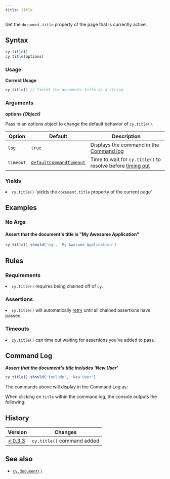```yaml
---
title: title
---
```


Get the `document.title` property of the page that is currently active.

## Syntax

```javascript
cy.title()
cy.title(options)
```

### Usage

**<Icon name="check-circle" color="green"></Icon> Correct Usage**

```javascript
cy.title() // Yields the documents title as a string
```

### Arguments

**<Icon name="angle-right"></Icon> options** **_(Object)_**

Pass in an options object to change the default behavior of `cy.title()`.

| Option    | Default                                                              | Description                                                                              |
| --------- | -------------------------------------------------------------------- | ---------------------------------------------------------------------------------------- |
| `log`     | `true`                                                               | Displays the command in the [Command log](/guides/core-concepts/test-runner#Command-Log) |
| `timeout` | [`defaultCommandTimeout`](/guides/references/configuration#Timeouts) | Time to wait for `cy.title()` to resolve before [timing out](#Timeouts)                  |

### Yields [<Icon name="question-circle"/>](/guides/core-concepts/introduction-to-cypress#Subject-Management)

<List><li>`cy.title()` 'yields the `document.title` property of the current
page' </li></List>

## Examples

### No Args

#### Assert that the document's title is "My Awesome Application"

```javascript
cy.title().should('eq', 'My Awesome Application')
```

## Rules

### Requirements [<Icon name="question-circle"/>](/guides/core-concepts/introduction-to-cypress#Chains-of-Commands)

<List><li>`cy.title()` requires being chained off of `cy`.</li></List>

### Assertions [<Icon name="question-circle"/>](/guides/core-concepts/introduction-to-cypress#Assertions)

<List><li>`cy.title()` will automatically
[retry](/guides/core-concepts/retry-ability) until all chained assertions have
passed</li></List>

### Timeouts [<Icon name="question-circle"/>](/guides/core-concepts/introduction-to-cypress#Timeouts)

<List><li>`cy.title()` can time out waiting for assertions you've added to
pass.</li></List>

## Command Log

**_Assert that the document's title includes 'New User'_**

```javascript
cy.title().should('include', 'New User')
```

The commands above will display in the Command Log as:

<DocsImage src="/img/api/title/test-title-of-website-or-webapp.png" alt="Command Log title" />

When clicking on `title` within the command log, the console outputs the
following:

<DocsImage src="/img/api/title/see-the-string-yielded-in-the-console.png" alt="Console Log title" />

## History

| Version                                       | Changes                    |
| --------------------------------------------- | -------------------------- |
| [< 0.3.3](/guides/references/changelog#0-3-3) | `cy.title()` command added |

## See also

- [`cy.document()`](/api/commands/document)
